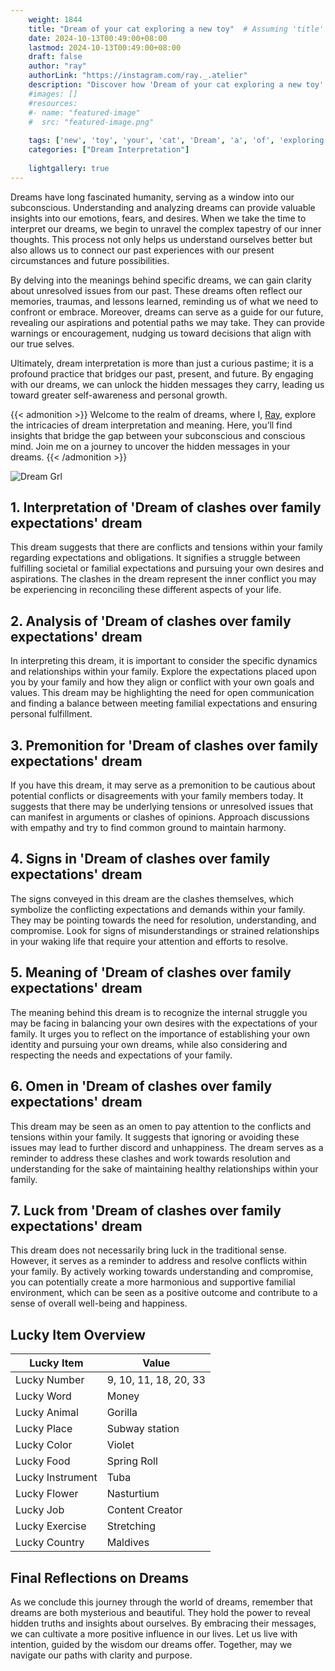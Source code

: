 ```yaml
---
    weight: 1844
    title: "Dream of your cat exploring a new toy"  # Assuming 'title' column exists
    date: 2024-10-13T00:49:00+08:00
    lastmod: 2024-10-13T00:49:00+08:00
    draft: false
    author: "ray"
    authorLink: "https://instagram.com/ray._.atelier"
    description: "Discover how 'Dream of your cat exploring a new toy' can interpret your future and uncover its significant meanings in your life."
    #images: []
    #resources:
    #- name: "featured-image"
    #  src: "featured-image.png"
    
    tags: ['new', 'toy', 'your', 'cat', 'Dream', 'a', 'of', 'exploring']
    categories: ["Dream Interpretation"]
    
    lightgallery: true
---
```

    
Dreams have long fascinated humanity, serving as a window into our subconscious. Understanding and analyzing dreams can provide valuable insights into our emotions, fears, and desires. When we take the time to interpret our dreams, we begin to unravel the complex tapestry of our inner thoughts. This process not only helps us understand ourselves better but also allows us to connect our past experiences with our present circumstances and future possibilities.

By delving into the meanings behind specific dreams, we can gain clarity about unresolved issues from our past. These dreams often reflect our memories, traumas, and lessons learned, reminding us of what we need to confront or embrace. Moreover, dreams can serve as a guide for our future, revealing our aspirations and potential paths we may take. They can provide warnings or encouragement, nudging us toward decisions that align with our true selves.

Ultimately, dream interpretation is more than just a curious pastime; it is a profound practice that bridges our past, present, and future. By engaging with our dreams, we can unlock the hidden messages they carry, leading us toward greater self-awareness and personal growth.

{{< admonition >}}
Welcome to the realm of dreams, where I, [Ray](https://instagram.com/ray._.atelier), explore the intricacies of dream interpretation and meaning. Here, you’ll find insights that bridge the gap between your subconscious and conscious mind. Join me on a journey to uncover the hidden messages in your dreams.
{{< /admonition >}}

![Dream Grl](https://cdn.pixabay.com/photo/2017/11/02/03/35/gothic-2910057_1280.jpg "Dream Grl")

## 1. Interpretation of 'Dream of clashes over family expectations' dream
 This dream suggests that there are conflicts and tensions within your family regarding expectations and obligations. It signifies a struggle between fulfilling societal or familial expectations and pursuing your own desires and aspirations. The clashes in the dream represent the inner conflict you may be experiencing in reconciling these different aspects of your life.

## 2. Analysis of 'Dream of clashes over family expectations' dream
 In interpreting this dream, it is important to consider the specific dynamics and relationships within your family. Explore the expectations placed upon you by your family and how they align or conflict with your own goals and values. This dream may be highlighting the need for open communication and finding a balance between meeting familial expectations and ensuring personal fulfillment.

## 3. Premonition for 'Dream of clashes over family expectations' dream
 If you have this dream, it may serve as a premonition to be cautious about potential conflicts or disagreements with your family members today. It suggests that there may be underlying tensions or unresolved issues that can manifest in arguments or clashes of opinions. Approach discussions with empathy and try to find common ground to maintain harmony.

## 4. Signs in 'Dream of clashes over family expectations' dream
 The signs conveyed in this dream are the clashes themselves, which symbolize the conflicting expectations and demands within your family. They may be pointing towards the need for resolution, understanding, and compromise. Look for signs of misunderstandings or strained relationships in your waking life that require your attention and efforts to resolve.

## 5. Meaning of 'Dream of clashes over family expectations' dream
 The meaning behind this dream is to recognize the internal struggle you may be facing in balancing your own desires with the expectations of your family. It urges you to reflect on the importance of establishing your own identity and pursuing your own dreams, while also considering and respecting the needs and expectations of your family.

## 6. Omen in 'Dream of clashes over family expectations' dream
 This dream may be seen as an omen to pay attention to the conflicts and tensions within your family. It suggests that ignoring or avoiding these issues may lead to further discord and unhappiness. The dream serves as a reminder to address these clashes and work towards resolution and understanding for the sake of maintaining healthy relationships within your family.

## 7. Luck from 'Dream of clashes over family expectations' dream
 This dream does not necessarily bring luck in the traditional sense. However, it serves as a reminder to address and resolve conflicts within your family. By actively working towards understanding and compromise, you can potentially create a more harmonious and supportive familial environment, which can be seen as a positive outcome and contribute to a sense of overall well-being and happiness.

## Lucky Item Overview
| Lucky Item          | Value              |
|---------------|--------------------|
| Lucky Number        | 9, 10, 11, 18, 20, 33  |
| Lucky Word          | Money |
| Lucky Animal        | Gorilla |
| Lucky Place         | Subway station     |
| Lucky Color         | Violet     |
| Lucky Food          | Spring Roll      |
| Lucky Instrument    | Tuba |
| Lucky Flower        | Nasturtium    |
| Lucky Job           | Content Creator       |
| Lucky Exercise      | Stretching  |
| Lucky Country       | Maldives    |


##  Final Reflections on Dreams

As we conclude this journey through the world of dreams, remember that dreams are both mysterious and beautiful. They hold the power to reveal hidden truths and insights about ourselves. By embracing their messages, we can cultivate a more positive influence in our lives. Let us live with intention, guided by the wisdom our dreams offer. Together, may we navigate our paths with clarity and purpose.
